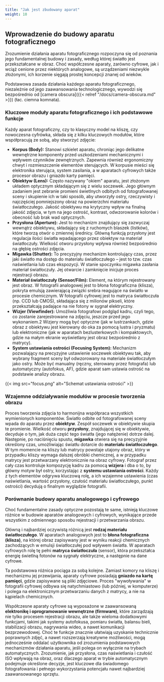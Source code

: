 ```yaml
---
title: "Jak jest zbudowany aparat"
weight: 10
---
```


## Wprowadzenie do budowy aparatu fotograficznego

Zrozumienie działania aparatu fotograficznego rozpoczyna się od poznania jego fundamentalnej budowy i zasady, według której światło jest przekształcane w obraz. Choć współczesne aparaty, zarówno cyfrowe, jak i wciąż cenione przez niektórych analogowe, są urządzeniami niezwykle złożonymi, ich korzenie sięgają prostej koncepcji znanej od wieków.


Podstawowa zasada działania każdego aparatu fotograficznego, niezależnie od jego zaawansowania technologicznego, wywodzi się bezpośrednio od [camera obscura]({{< relref "/docs/camera-obscura.md" >}}) (łac. ciemna komnata).

### Kluczowe moduły aparatu fotograficznego i ich podstawowe funkcje

Każdy aparat fotograficzny, czy to klasyczny model na kliszę, czy nowoczesna cyfrówka, składa się z kilku kluczowych modułów, które współpracują ze sobą, aby stworzyć zdjęcie:

* **Korpus (Body):** Stanowi szkielet aparatu, chroniąc jego delikatne wewnętrzne komponenty przed uszkodzeniami mechanicznymi i wpływem czynników zewnętrznych. Zapewnia również ergonomiczny chwyt i rozmieszczenie elementów sterujących. W korpusie mieści się elektronika sterująca, system zasilania, a w aparatach cyfrowych także procesor obrazu i gniazdo karty pamięci.  
* **Obiektyw (Lens):** Często nazywany "okiem" aparatu, jest złożonym układem optycznym składającym się z wielu soczewek. Jego głównym zadaniem jest zebranie promieni świetlnych odbitych od fotografowanej sceny i skupienie ich w taki sposób, aby utworzyły ostry, rzeczywisty i najczęściej pomniejszony obraz na powierzchni materiału światłoczułego. Jakość obiektywu ma krytyczny wpływ na finalną jakość zdjęcia, w tym na jego ostrość, kontrast, odwzorowanie kolorów i obecność lub brak wad optycznych.  
* **Przysłona (Aperture):** Jest to mechanizm znajdujący się zazwyczaj wewnątrz obiektywu, składający się z ruchomych blaszek (listków), które tworzą otwór o zmiennej średnicy. Główną funkcją przysłony jest regulacja ilości światła wpadającego przez obiektyw na materiał światłoczuły. Wielkość otworu przysłony wpływa również bezpośrednio na głębię ostrości zdjęcia.  
* **Migawka (Shutter):** To precyzyjny mechanizm kontrolujący czas, przez jaki światło ma dostęp do materiału światłoczułego – jest to tzw. czas naświetlania lub czas ekspozycji. W stanie spoczynku migawka zasłania materiał światłoczuły. Jej otwarcie i zamknięcie inicjuje proces rejestracji obrazu.  
* **Materiał światłoczuły (Sensor/Film):** Element, na którym rejestrowany jest obraz. W fotografii analogowej jest to błona fotograficzna (klisza), pokryta emulsją zawierającą związki srebra reagujące na światło w procesie chemicznym. W fotografii cyfrowej jest to matryca światłoczuła (np. CCD lub CMOS), składająca się z milionów pikseli, które przekształcają padające na nie fotony w sygnał elektryczny.  
* **Wizjer (Viewfinder):** Umożliwia fotografowi podgląd kadru, czyli tego, co zostanie zarejestrowane na zdjęciu, jeszcze przed jego wykonaniem.2 Wizjery mogą być optyczne (jak w lustrzankach, gdzie obraz z obiektywu jest kierowany do oka za pomocą lustra i pryzmatu) lub elektroniczne (jak w aparatach bezlusterkowych i kompaktowych, gdzie na małym ekranie wyświetlany jest obraz bezpośrednio z matrycy).  
* **System ustawiania ostrości (Focusing System):** Mechanizm pozwalający na precyzyjne ustawienie soczewek obiektywu tak, aby wybrany fragment sceny był odwzorowany na materiale światłoczułym jako ostry. Może być manualny (ręczny, sterowany przez fotografa) lub automatyczny (autofokus, AF), gdzie aparat sam ustawia ostrość na podstawie analizy obrazu.

{{< img src="focus.png" alt="Schemat ustawiania ostrości" >}}

### Wzajemne oddziaływanie modułów w procesie tworzenia obrazu

Proces tworzenia zdjęcia to harmonijna współpraca wszystkich wymienionych komponentów. Światło odbite od fotografowanej sceny wpada do aparatu przez **obiektyw**. Zespół soczewek w obiektywie skupia te promienie. Wielkość otworu **przysłony**, znajdującej się w obiektywie, decyduje o tym, jak duża część tego światła (jego natężenie) dotrze dalej. Następnie, po naciśnięciu spustu, **migawka** otwiera się na precyzyjnie określony czas, umożliwiając światłu dotarcie do **materiału światłoczułego**. W tym momencie na kliszy lub matrycy powstaje utajony obraz, który w przypadku kliszy wymaga dalszej obróbki chemicznej, a w przypadku matrycy jest przetwarzany elektronicznie na obraz cyfrowy. Fotograf przez cały czas kontroluje kompozycję kadru za pomocą **wizjera** i dba o to, by główny motyw był ostry, korzystając z **systemu ustawiania ostrości**. Każdy z tych elementów odgrywa kluczową rolę, a ich wzajemne ustawienia (czas naświetlania, wartość przysłony, czułość materiału światłoczułego, punkt ostrości) decydują o finalnym wyglądzie fotografii.

### Porównanie budowy aparatu analogowego i cyfrowego

Choć fundamentalne zasady optyczne pozostają te same, istnieją kluczowe różnice w budowie aparatów analogowych i cyfrowych, wynikające przede wszystkim z odmiennego sposobu rejestracji i przetwarzania obrazu.

Główną i najbardziej oczywistą różnicą jest **rodzaj materiału światłoczułego**. W aparatach analogowych jest to **błona fotograficzna (klisza)**, na której obraz zapisywany jest w wyniku reakcji chemicznych zachodzących w emulsji światłoczułej pod wpływem światła. W aparatach cyfrowych rolę tę pełni **matryca światłoczuła** (sensor), która przekształca energię świetlną fotonów na sygnały elektryczne, a następnie na dane cyfrowe.

Ta podstawowa różnica pociąga za sobą kolejne. Zamiast komory na kliszę i mechanizmu jej przewijania, aparaty cyfrowe posiadają **gniazdo na kartę pamięci**, gdzie zapisywane są pliki zdjęciowe. Proces "wywoływania" w fotografii cyfrowej odbywa się natychmiastowo (lub później, w komputerze) i polega na elektronicznym przetwarzaniu danych z matrycy, a nie na kąpielach chemicznych.

Współczesne aparaty cyfrowe są wyposażone w zaawansowaną **elektronikę i oprogramowanie wewnętrzne (firmware)**, które zarządzają nie tylko procesem rejestracji obrazu, ale także wieloma dodatkowymi funkcjami, takimi jak systemy autofokusa, pomiaru światła, balansu bieli, stabilizacji obrazu, nagrywania wideo, a nawet komunikacji bezprzewodowej. Choć te funkcje znacznie ułatwiają uzyskanie technicznie poprawnych zdjęć, a nawet rozszerzają kreatywne możliwości, mogą jednocześnie oddalać użytkownika od zrozumienia podstawowych mechanizmów działania aparatu, jeśli polega on wyłącznie na trybach automatycznych. Zrozumienie, jak przysłona, czas naświetlania i czułość ISO wpływają na obraz, oraz dlaczego aparat w trybie automatycznym podejmuje określone decyzje, jest kluczowe dla świadomego fotografowania i pełnego wykorzystania potencjału nawet najbardziej zaawansowanego sprzętu.


